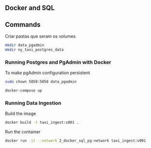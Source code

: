 ## Docker and SQL

## Commands

Criar pastas que seram os volumes

```bash
mkdir data_pgadmin
mkdir ny_taxi_postgres_data
```

### Running Postgres and PgAdmin with Docker

To make pgAdmin configuration persistent

```bash
sudo chown 5050:5050 data_pgadmin
```

```bash
docker-compose up
```

### Running Data Ingestion

Build the image

```bash
docker build -t taxi_ingest:v001 .
```

Run the container

```bash
docker run -it --network 2_docker_sql_pg-network taxi_ingest:v001
```
